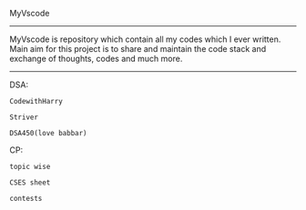 MyVscode
******************************************************************************************************************************************************
MyVscode is repository which contain all my codes which I ever written.
Main aim for this project is to share and maintain the code stack and exchange of thoughts, codes and much more.

******************************************************************************************************************************************************
DSA:
    
    CodewithHarry

    Striver

    DSA450(love babbar)


CP:
    
    topic wise

    CSES sheet 

    contests

